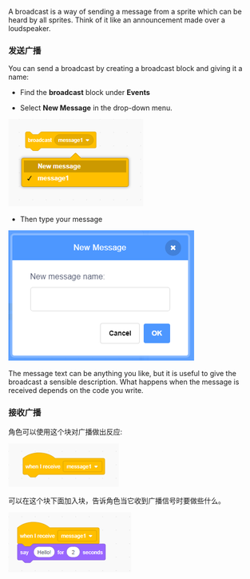 A broadcast is a way of sending a message from a sprite which can be heard by all sprites. Think of it like an announcement made over a loudspeaker.

### 发送广播

You can send a broadcast by creating a broadcast block and giving it a name:

+ Find the **broadcast** block under **Events**

+ Select **New Message** in the drop-down menu.

![broadcast block dropdown](images/broadcast-block.png)

+ Then type your message

![创建广播](images/new-broadcast.png)

The message text can be anything you like, but it is useful to give the broadcast a sensible description. What happens when the message is received depends on the code you write.

### 接收广播

角色可以使用这个块对广播做出反应:

![接收广播](images/receive-a-broadcast.png)

可以在这个块下面加入块，告诉角色当它收到广播信号时要做些什么。

![接收样例](images/receive-example.png)